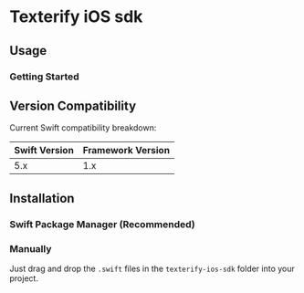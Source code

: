 # Texterify iOS sdk





## Usage



### Getting Started



## Version Compatibility

Current Swift compatibility breakdown:

| Swift Version | Framework Version |
| ------------- | ----------------- |
| 5.x           | 1.x               |


## Installation

### Swift Package Manager (Recommended)

<!-- todo -->

### Manually

Just drag and drop the `.swift` files in the `texterify-ios-sdk` folder into your project.


